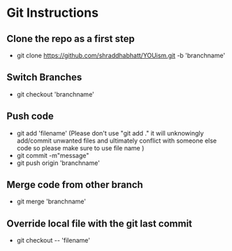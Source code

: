 # Git Instructions

## Clone the repo as a first step 
- git clone https://github.com/shraddhabhatt/YOUism.git -b 'branchname'

## Switch Branches
- git checkout 'branchname'
  
## Push code 
- git add 'filename' (Please don't use  "git add ." it will unknowingly add/commit unwanted files and ultimately conflict with someone else code so please make sure to use file name )
- git commit -m"message"
- git push origin 'branchname'
 
## Merge code from other branch
- git merge 'branchname'
  
## Override local file with the git last commit
- git checkout -- 'filename'
  

  
